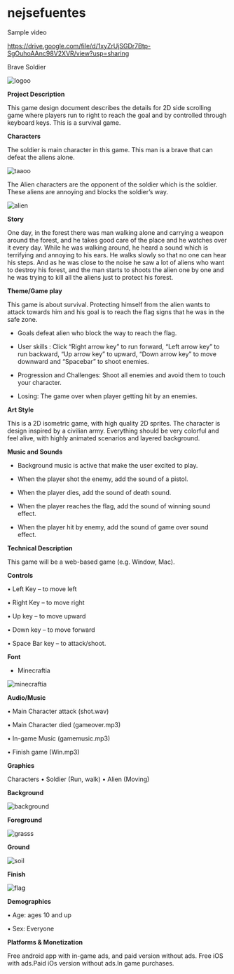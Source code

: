 # nejsefuentes

Sample video

https://drive.google.com/file/d/1xyZrUjSGDr7Btp-SgOuhoAAnc98V2XVR/view?usp=sharing


Brave Soldier

![logoo](https://user-images.githubusercontent.com/72763859/96877875-42e14000-148b-11eb-8a76-371eb8ac1ac3.png)

**Project Description**

This game design document describes the details for 2D side scrolling game where players run to right to reach the goal and by controlled through keyboard keys. This is a survival game.

**Characters**

The soldier is main character in this game. This man is a brave that can defeat the aliens alone.

![taaoo](https://user-images.githubusercontent.com/72763859/96877993-63a99580-148b-11eb-9198-0d5fb2c32fc8.png)

The Alien characters are the opponent of the soldier which is the soldier. These aliens are annoying and blocks the soldier’s way. 

![alien](https://user-images.githubusercontent.com/72763859/96878065-74f2a200-148b-11eb-8475-1b20fb0017cb.png)


**Story**

One day, in the forest there was man walking alone and carrying a weapon around the forest, and he takes good care of the place and he watches over it every day. While he was walking around, he heard a sound which is terrifying and annoying to his ears. He walks slowly so that no one can hear his steps. And  as he was close to the noise he saw a lot of aliens who want to destroy his forest, and the man starts to shoots the alien one by one and he was trying to kill all the aliens just to protect his forest.


**Theme/Game play**

This game is about survival. Protecting himself from the alien wants to attack towards him and his goal is to reach the flag signs that he was in the safe zone.

- Goals defeat alien who block the way to reach the flag.

- User  skills : Click “Right arrow key” to run forward, “Left arrow key” to run backward, “Up arrow key” to upward, “Down arrow key” to move downward and “Spacebar” to shoot enemies.

- Progression and Challenges: Shoot all enemies and avoid them to touch your character.

- Losing: The game over when player getting hit by an enemies.

**Art Style**

This is a 2D isometric game, with high quality 2D sprites. The character is design inspired by a civilian army. Everything should be very colorful and feel alive, with highly animated scenarios and layered background.

**Music and Sounds**

- Background music is active that make the user excited to play.

- When the player shot the enemy, add the sound of a pistol.

- When the player dies, add the sound of death sound.

- When the player reaches the flag, add the sound of winning sound effect.

- When the player hit by enemy, add the sound of game over sound effect.


**Technical Description**

This game will be a web-based game (e.g. Window, Mac).

**Controls** 

•	Left Key – to move left

•	Right Key – to move right

•	Up key – to move upward 

•	Down key – to move forward

•	Space Bar key – to attack/shoot.


**Font**

- Minecraftia

![minecraftia](https://user-images.githubusercontent.com/72763859/96878526-06621400-148c-11eb-8b0d-f2ff7266e4a7.png)


**Audio/Music**

•	Main Character attack (shot.wav)

•	Main Character died (gameover.mp3)

•	In-game Music (gamemusic.mp3)

•	Finish game (Win.mp3)

**Graphics**

Characters
•	Soldier 
(Run, walk)
•	Alien
(Moving)

**Background**

![background](https://user-images.githubusercontent.com/72763859/96878711-38737600-148c-11eb-97c1-90b2ec3dbc0f.png)

**Foreground**

![grasss](https://user-images.githubusercontent.com/72763859/96878761-43c6a180-148c-11eb-92ee-e837157f3065.png)

**Ground**

![soil](https://user-images.githubusercontent.com/72763859/96878830-54771780-148c-11eb-965e-bc8d6d72dc46.png)

**Finish**

![flag](https://user-images.githubusercontent.com/72763859/96878865-5fca4300-148c-11eb-92ab-550ab4d72a9b.png)


**Demographics**

•	Age: ages 10 and up

•	Sex: Everyone

**Platforms & Monetization**

Free android app with in-game ads, and paid version without ads. Free iOS with ads.Paid iOs version without ads.In game purchases.




















